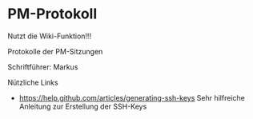 PM-Protokoll
============

Nutzt die Wiki-Funktion!!!

Protokolle der PM-Sitzungen

Schriftführer: Markus

Nützliche Links
 - https://help.github.com/articles/generating-ssh-keys
	Sehr hilfreiche Anleitung zur Erstellung der SSH-Keys
